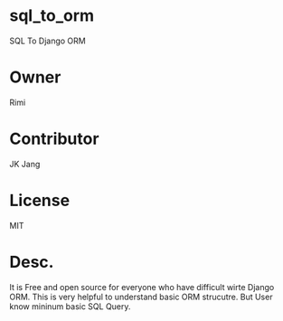 # sql_to_orm
SQL To Django ORM

# Owner 
Rimi

# Contributor
JK Jang

# License
MIT

# Desc.
It is Free and open source for everyone who have difficult wirte Django ORM.
This is very helpful to understand basic ORM strucutre.
But User know mininum basic SQL Query.

